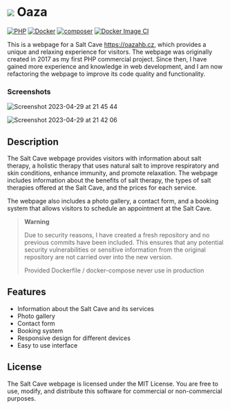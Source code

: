 # ![](https://oazahb.cz/images/logo.png) Oaza
[![PHP](https://img.shields.io/badge/PHP-8.2-blue.svg)](http://php.net)
[![Docker](https://img.shields.io/badge/Docker-powered-blue.svg)](https://www.docker.com/)
[![composer](https://img.shields.io/badge/composer-latest-green.svg)](https://getcomposer.org/)
[![Docker Image CI](https://github.com/rdurica/oaza/actions/workflows/docker-image.yml/badge.svg?branch=main)](https://github.com/rdurica/oaza/actions/workflows/docker-image.yml)

This is a webpage for a Salt Cave https://oazahb.cz, which provides a unique and relaxing experience for visitors. The
webpage was originally created in 2017 as my first PHP commercial project. Since then, I have gained more experience and
knowledge in web development, and I am now refactoring the webpage to improve its code quality and functionality.

### Screenshots
![Screenshot 2023-04-29 at 21 45 44](https://user-images.githubusercontent.com/16089770/235321435-9cdacff1-d479-4f8d-b8f6-2d6a10b225df.png)

![Screenshot 2023-04-29 at 21 42 06](https://user-images.githubusercontent.com/16089770/235321324-c447bd85-c0f0-4f96-b1c5-a3e3b164a128.png)


## Description

The Salt Cave webpage provides visitors with information about salt therapy, a holistic therapy that uses natural salt
to improve respiratory and skin conditions, enhance immunity, and promote relaxation. The webpage includes information
about the benefits of salt therapy, the types of salt therapies offered at the Salt Cave, and the prices for each
service.

The webpage also includes a photo gallery, a contact form, and a booking system that allows visitors to schedule an
appointment at the Salt Cave.

> **Warning**
>
> Due to security reasons, I have created a fresh repository and no previous commits
have been included. This ensures that any potential security vulnerabilities or sensitive information from the original
repository are not carried over into the new version.
> 
> Provided Dockerfile / docker-compose never use in production

## Features

- Information about the Salt Cave and its services
- Photo gallery
- Contact form
- Booking system
- Responsive design for different devices
- Easy to use interface


## License

The Salt Cave webpage is licensed under the MIT License. You are free to use, modify, and distribute this software for
commercial or non-commercial purposes.